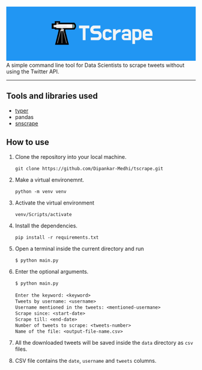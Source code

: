 ![tscrape.png](images/tscrape.png)
A simple command line tool for Data Scientists to scrape tweets without using the Twitter API.

---

## Tools and libraries used
- [typer](https://typer.tiangolo.com/)
- pandas
- [snscrape](https://github.com/JustAnotherArchivist/snscrape)

## How to use
1. Clone the repository into your local machine.
   ```
   git clone https://github.com/Dipankar-Medhi/tscrape.git
   ```

2. Make a virtual environemnt.
   ```
   python -m venv venv
   ```
3. Activate the virtual environment
   ```
   venv/Scripts/activate
   ```
4. Install the dependencies.
    ```
    pip install -r requirements.txt
    ```
5. Open a terminal inside the current directory and run
    ```
    $ python main.py
    ```
6. Enter the optional arguments.
   ```
   $ python main.py

   Enter the keyword: <keyword>
   Tweets by username: <username>
   Username mentioned in the tweets: <mentioned-usermane>
   Scrape since: <start-date>
   Scrape till: <end-date>
   Number of tweets to scrape: <tweets-number>
   Name of the file: <output-file-name.csv>
   ```
7. All the downloaded tweets will be saved inside the `data` directory as `csv` files.
8. CSV file contains the `date`, `username` and `tweets` columns.